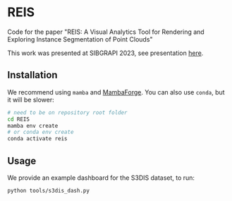 # REIS

Code for the paper "REIS: A Visual Analytics Tool for Rendering and Exploring Instance Segmentation of Point Clouds"

This work was presented at SIBGRAPI 2023, see presentation [here](https://docs.google.com/presentation/d/1cweoimZlXPxmpqE3er2ZNStR14ouMLzgxFKx_WkDI48/edit?usp=drivesdk).


## Installation

We recommend using `mamba` and [MambaForge](https://github.com/conda-forge/miniforge). You can also use `conda`, but it will be slower:

```bash
# need to be on repository root folder
cd REIS
mamba env create
# or conda env create
conda activate reis
```

## Usage

We provide an example dashboard for the S3DIS dataset, to run:

```bash
python tools/s3dis_dash.py
```
